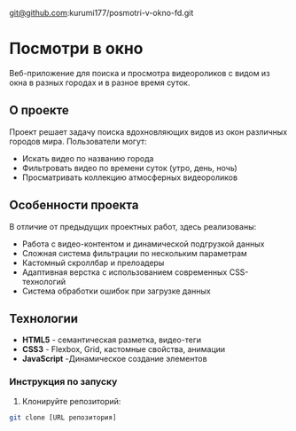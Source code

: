 git@github.com:kurumi177/posmotri-v-okno-fd.git

# Посмотри в окно

Веб-приложение для поиска и просмотра видеороликов с видом из окна в разных городах и в разное время суток.

## О проекте

Проект решает задачу поиска вдохновляющих видов из окон различных городов мира. Пользователи могут:
- Искать видео по названию города
- Фильтровать видео по времени суток (утро, день, ночь)
- Просматривать коллекцию атмосферных видеороликов

## Особенности проекта

В отличие от предыдущих проектных работ, здесь реализованы:
- Работа с видео-контентом и динамической подгрузкой данных
- Сложная система фильтрации по нескольким параметрам
- Кастомный скроллбар и прелоадеры
- Адаптивная верстка с использованием современных CSS-технологий
- Система обработки ошибок при загрузке данных

## Технологии

- **HTML5** - семантическая разметка, видео-теги
- **CSS3** - Flexbox, Grid, кастомные свойства, анимации
- **JavaScript** -Динамическое создание элементов

### Инструкция по запуску
1. Клонируйте репозиторий:
```bash
git clone [URL репозитория]